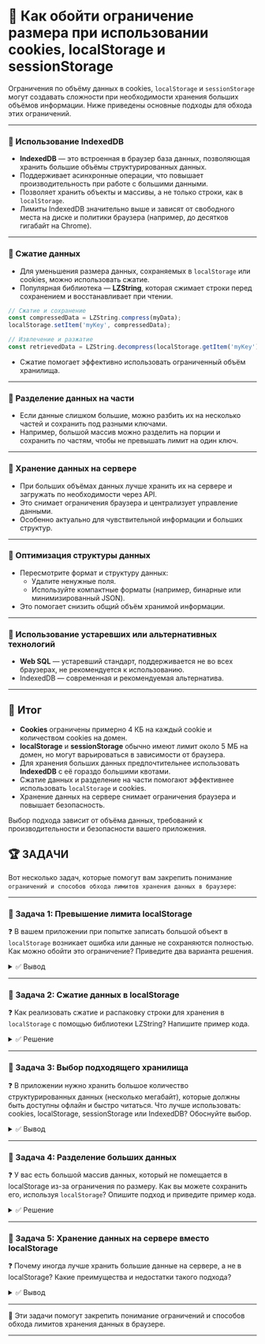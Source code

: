# 📌 Как обойти ограничение размера при использовании cookies, localStorage и sessionStorage

Ограничения по объёму данных в cookies, `localStorage` и `sessionStorage` могут создавать сложности при необходимости хранения больших объёмов информации. Ниже приведены основные подходы для обхода этих ограничений.

---

### 🔹 Использование IndexedDB

- **IndexedDB** — это встроенная в браузер база данных, позволяющая хранить большие объёмы структурированных данных.
- Поддерживает асинхронные операции, что повышает производительность при работе с большими данными.
- Позволяет хранить объекты и массивы, а не только строки, как в `localStorage`.
- Лимиты IndexedDB значительно выше и зависят от свободного места на диске и политики браузера (например, до десятков гигабайт на Chrome).

---

### 🔹 Сжатие данных

- Для уменьшения размера данных, сохраняемых в `localStorage` или cookies, можно использовать сжатие.
- Популярная библиотека — **LZString**, которая сжимает строки перед сохранением и восстанавливает при чтении.

```javascript
// Сжатие и сохранение
const compressedData = LZString.compress(myData);
localStorage.setItem('myKey', compressedData);

// Извлечение и разжатие
const retrievedData = LZString.decompress(localStorage.getItem('myKey'));
```

- Сжатие помогает эффективно использовать ограниченный объём хранилища.

---

### 🔹 Разделение данных на части

- Если данные слишком большие, можно разбить их на несколько частей и сохранить под разными ключами.
- Например, большой массив можно разделить на порции и сохранить по частям, чтобы не превышать лимит на один ключ.

---

### 🔹 Хранение данных на сервере

- При больших объёмах данных лучше хранить их на сервере и загружать по необходимости через API.
- Это снимает ограничения браузера и централизует управление данными.
- Особенно актуально для чувствительной информации и больших структур.

---

### 🔹 Оптимизация структуры данных

- Пересмотрите формат и структуру данных:
  - Удалите ненужные поля.
  - Используйте компактные форматы (например, бинарные или минимизированный JSON).
- Это помогает снизить общий объём хранимой информации.

---

### 🔹 Использование устаревших или альтернативных технологий

- **Web SQL** — устаревший стандарт, поддерживается не во всех браузерах, не рекомендуется к использованию.
- IndexedDB — современная и рекомендуемая альтернатива.

---

## 🎯 Итог

- **Cookies** ограничены примерно 4 КБ на каждый cookie и количеством cookies на домен.
- **localStorage** и **sessionStorage** обычно имеют лимит около 5 МБ на домен, но могут варьироваться в зависимости от браузера.
- Для хранения больших данных предпочтительнее использовать **IndexedDB** с её гораздо большими квотами.
- Сжатие данных и разделение на части помогают эффективнее использовать `localStorage` и cookies.
- Хранение данных на сервере снимает ограничения браузера и повышает безопасность.

Выбор подхода зависит от объёма данных, требований к производительности и безопасности вашего приложения.

## 🏆 ЗАДАЧИ

Вот несколько задач, которые помогут вам закрепить понимание `ограничений и способов обхода лимитов хранения данных в браузере`:

---

### 📌 Задача 1: Превышение лимита localStorage

❓ В вашем приложении при попытке записать большой объект в `localStorage` возникает ошибка или данные не сохраняются полностью. Как можно обойти это ограничение? Приведите два варианта решения.

<details>
<summary>✅ Вывод</summary>

- Использовать **IndexedDB** — механизм хранения с гораздо большим лимитом и поддержкой асинхронных операций.
- Сжать данные перед сохранением, например, с помощью библиотеки **LZString**, чтобы уменьшить размер строки.
- Можно также разбить данные на части и сохранить их под разными ключами.

</details>

---

### 📌 Задача 2: Сжатие данных в localStorage

❓ Как реализовать сжатие и распаковку строки для хранения в `localStorage` с помощью библиотеки LZString? Напишите пример кода.

<details>
<summary>✅ Решение</summary>

```javascript
// Сжатие и сохранение
const data = JSON.stringify(largeObject);
const compressed = LZString.compress(data);
localStorage.setItem('myData', compressed);

// Извлечение и распаковка
const compressedData = localStorage.getItem('myData');
const decompressed = LZString.decompress(compressedData);
const originalData = JSON.parse(decompressed);
```

</details>

---

### 📌 Задача 3: Выбор подходящего хранилища

❓ В приложении нужно хранить большое количество структурированных данных (несколько мегабайт), которые должны быть доступны офлайн и быстро читаться. Что лучше использовать: cookies, localStorage, sessionStorage или IndexedDB? Обоснуйте выбор.

<details>
<summary>✅ Вывод</summary>

Лучше использовать **IndexedDB**, так как:

- Он поддерживает хранение больших объёмов данных (мегабайты и выше).
- Позволяет хранить сложные структуры и объекты.
- Работает асинхронно, что улучшает производительность.
- Cookies, localStorage и sessionStorage имеют гораздо меньшие лимиты и не подходят для больших данных.

</details>

---

### 📌 Задача 4: Разделение больших данных

❓ У вас есть большой массив данных, который не помещается в localStorage из-за ограничения по размеру. Как вы можете сохранить его, используя `localStorage`? Опишите подход и приведите пример кода.

<details>
<summary>✅ Решение</summary>

Можно разбить массив на части и сохранить каждую часть под отдельным ключом:

```javascript
const bigArray = [...]; // большой массив
const chunkSize = 100; // размер части

for (let i = 0; i < bigArray.length; i += chunkSize) {
  const chunk = bigArray.slice(i, i + chunkSize);
  localStorage.setItem(`bigArray_part_${i / chunkSize}`, JSON.stringify(chunk));
}
```

Для восстановления:

```javascript
let restoredArray = [];
let index = 0;
while (true) {
const chunk = localStorage.getItem(`bigArray_part_${index}`);
if (!chunk) break;
restoredArray = restoredArray.concat(JSON.parse(chunk));
index++;
```
}

</details>

---

### 📌 Задача 5: Хранение данных на сервере вместо localStorage

❓ Почему иногда лучше хранить большие данные на сервере, а не в localStorage? Какие преимущества и недостатки такого подхода?

<details>
<summary>✅ Вывод</summary>

**Преимущества хранения на сервере:**

- Нет ограничений по объёму, кроме серверных ресурсов.
- Централизованное управление и резервное копирование данных.
- Повышенная безопасность и контроль доступа.
- Данные доступны с любого устройства пользователя.

**Недостатки:**

- Требуется интернет-соединение.
- Задержки при загрузке данных.
- Необходимость разработки API и серверной логики.

Такой подход подходит для больших и важных данных, требующих синхронизации и защиты.

</details>

---

🎉 Эти задачи помогут закрепить понимание ограничений и способов обхода лимитов хранения данных в браузере.

---